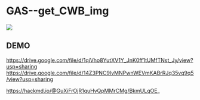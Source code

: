 # GAS--get_CWB_img
![](https://i.imgur.com/lNY6DGK.png)

## DEMO
https://drive.google.com/file/d/1qiVho8YutXV1Y_JnK0ff1tUMfTNst_Jy/view?usp=sharing
https://drive.google.com/file/d/14Z3PNC9IvMNPwnWEVmKABrRJq35vq9q5/view?usp=sharing

https://hackmd.io/@GuXiFrOjR1quHvQpMMrCMg/BkmULqOE_

